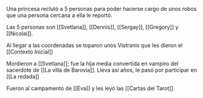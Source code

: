 Una princesa reclutó a 5 personas para poder hacerse cargo de unos robos que una persona cercana a ella le reportó.

Las 5 personas son [[Svetlana]], [[Dennis]], [[Sergay]], [[Gregory]] y [[Nicolai]].

Al llegar a las coordenadas se toparon unos Vistranis que les dieron el [[Contexto Inicial]]

Mordieron a [[Svetlana]]; fue la hija media convertida en vampiro del sacerdote de [[La villa de Barovia]].
Lleva así años, le pasó por participar en [[La redada]]

Fueron al campamento de [[Eva]] y les leyó las [[Cartas del Tarot]].

